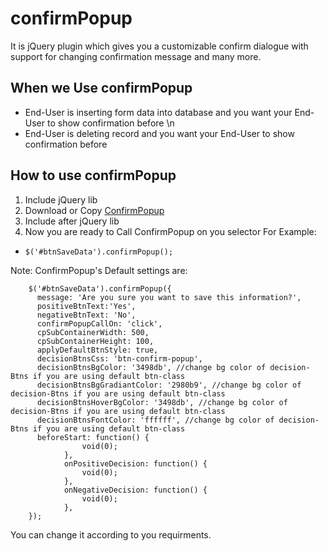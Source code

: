 # confirmPopup
It is jQuery plugin which gives you a customizable confirm dialogue with support for changing confirmation message and many more.

## When we Use confirmPopup
* End-User is inserting form data into database and you want your End-User to show confirmation before \n
* End-User is deleting record and you want your End-User to show confirmation before

## How to use confirmPopup
1. Include jQuery lib
2. Download or Copy [ConfirmPopup](https://github.com/mrashidse/confirmPopup/blob/master/confirmPopup-1.0.js)
3. Include after jQuery lib
4. Now you are ready to Call ConfirmPopup on you selector For Example: 
 * ``` $('#btnSaveData').confirmPopup(); ```
  
Note: ConfirmPopup's Default settings are: 
```
    $('#btnSaveData').confirmPopup({
      message: 'Are you sure you want to save this information?',
      positiveBtnText:'Yes',
      negativeBtnText: 'No',
      confirmPopupCallOn: 'click',
      cpSubContainerWidth: 500,
      cpSubContainerHeight: 100,
      applyDefaultBtnStyle: true,
      decisionBtnsCss: 'btn-confirm-popup',
      decisionBtnsBgColor: '3498db', //change bg color of decision-Btns if you are using default btn-class
      decisionBtnsBgGradiantColor: '2980b9', //change bg color of decision-Btns if you are using default btn-class
      decisionBtnsHoverBgColor: '3498db', //change bg color of decision-Btns if you are using default btn-class
      decisionBtnsFontColor: 'ffffff', //change bg color of decision-Btns if you are using default btn-class
      beforeStart: function() {
				void(0);
			},
			onPositiveDecision: function() {
				void(0);
			},
			onNegativeDecision: function() {
				void(0);
			},
    }); 
```
You can change it according to you requirments.
	

